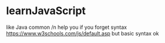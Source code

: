 # learnJavaScript
like Java common /n
help you if you forget syntax https://www.w3schools.com/js/default.asp
but basic syntax ok
